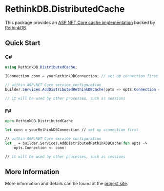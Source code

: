 # RethinkDB.DistributedCache

This package provides an [ASP.NET Core cache implementation][cache] backed by [RethinkDB][].

## Quick Start

### C#

```csharp
using RethinkDB.DistributedCache;

IConnection conn = yourRethinkDBConnection; // set up connection first
 
// within ASP.NET Core service configuration
builder.Services.AddDistributedRethinkDBCache(opts => opts.Connection = conn);

// it will be used by other processes, such as sessions
```

### F#

```fsharp
open RethinkDB.DistributedCache

let conn = yourRethinkDBConnection // set up connection first

// within ASP.NET Core service configuration
let _ = builder.Services.AddDistributedRethinkDBCache(fun opts ->
    opts.Connection <- conn)

// it will be used by other processes, such as sessions
```

## More Information

More information and details can be found at the [project site][].

[cache]: https://docs.microsoft.com/en-us/aspnet/core/performance/caching/distributed
[RethinkDB]: https://www.rethinkdb.com
[project site]: https://bitbadger.solutions/open-source/rethinkdb-distributedcache/
